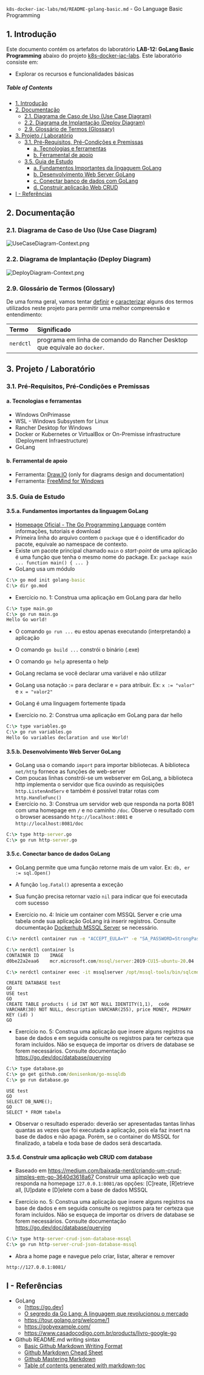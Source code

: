 `k8s-docker-iac-labs/md/README-golang-basic.md` - Go Language Basic Programming

## 1. Introdução

Este documento contém os artefatos do laboratório **LAB-12: GoLang Basic Programming** abaixo do projeto [k8s-docker-iac-labs](../README.md). Este laboratório consiste em:
* Explorar os recursos e funcionalidades básicas 

##### Table of Contents  
- [1. Introdução](#1-introdução)
- [2. Documentação](#2-documentação)
  * [2.1. Diagrama de Caso de Uso (Use Case Diagram)](#21-diagrama-de-caso-de-uso-use-case-diagram)
  * [2.2. Diagrama de Implantação (Deploy Diagram)](#22-diagrama-de-implantação-deploy-diagram)
  * [2.9. Glossário de Termos (Glossary)](#29-glossário-de-termos-glossary)
- [3. Projeto / Laboratório](#3-projeto--laboratório)
  * [3.1. Pré-Requisitos, Pré-Condições e Premissas](#31-pré-requisitos-pré-condições-e-premissas)
    + [a. Tecnologias e ferramentas](#a-tecnologias-e-ferramentas)
    + [b. Ferramental de apoio](#b-ferramental-de-apoio)
  * [3.5. Guia de Estudo](#35-guia-de-estudo)
    + [a. Fundamentos Importantes da lingaguem GoLang](#35a-fundamentos-importantes-da-linguagem-golang)
    + [b. Desenvolvimento Web Server GoLang](#35b-desenvolvimento-webserver-golang)
    + [c. Conectar banco de dados com GoLang](#35c-conectar-banco-de-dados-golang)
    + [d. Construir aplicação Web CRUD](#35d-construir-uma-aplicação-web-crud-com-database)
- [I - Referências](#i---referências)



## 2. Documentação

### 2.1. Diagrama de Caso de Uso (Use Case Diagram)

![UseCaseDiagram-Context.png](../doc/uml-diagrams/UseCaseDiagram-golang-helloworld.png) 

### 2.2. Diagrama de Implantação (Deploy Diagram)

![DeployDiagram-Context.png](../doc/uml-diagrams/DeployDiagram-kubernetes-docker-rancherdesktop-golang.png) 


### 2.9. Glossário de Termos (Glossary)

De uma forma geral, vamos tentar <ins>definir</ins> e <ins>caracterizar</ins> alguns dos termos utilizados neste projeto para permitir uma melhor compreensão e entendimento:

| Termo       | Significado                     |
| :---------- | :------------------------------ |
| `nerdctl`   | programa em linha de comando do Rancher Desktop que equivale ao `docker`. |


## 3. Projeto / Laboratório

### 3.1. Pré-Requisitos, Pré-Condições e Premissas

#### a. Tecnologias e ferramentas

* Windows OnPrimasse
* WSL - Windows Subsystem for Linux
* Rancher Desktop for Windows
* Docker or Kubernetes or VirtualBox or On-Premisse infrastructure (Deployment Infraestructure)
* GoLang

#### b. Ferramental de apoio

* Ferramenta: [Draw.IO](https://app.diagrams.net/) (only for diagrams design and documentation)
* Ferramenta: [FreeMind for Windows](https://freemind.br.uptodown.com/windows)


### 3.5. Guia de Estudo

#### 3.5.a. Fundamentos importantes da linguagem GoLang

* [Homepage Oficial -  The Go Programming Language](https://go.dev/) contém informações, tutoriais e download
* Primeira linha do arquivo contem o `package` que é o identificador do pacote, equivale ao namespace de contexto. 
* Existe um pacote principal chamado `main` o _start-point_ de uma aplicação é uma função que tenha o mesmo nome do package. Ex: `package main  ... function main() { ... }`
* GoLang usa um módulo 

```cmd
C:\> go mod init golang-basic
C:\> dir go.mod
```

* Exercício no. 1: Construa uma aplicação em GoLang para dar hello

```cmd
C:\> type main.go
C:\> go run main.go 
Hello Go world!
```

* O comando `go run ...` eu estou apenas executando (interpretando) a aplicação 
* O comando `go build ...` constrói o binário (.exe) 
* O comando `go help` apresenta o help

* GoLang reclama se você declarar uma variável e não utilizar
* GoLang usa notação := para declarar e = para atribuir. Ex: `x := "valor"` e `x = "valor2"`
* GoLang é uma linguagem fortemente tipada

* Exercício no. 2: Construa uma aplicação em GoLang para dar hello

```cmd
C:\> type variables.go
C:\> go run variables.go 
Hello Go variables declaration and use World!
```


#### 3.5.b. Desenvolvimento Web Server GoLang

* GoLang usa o comando `import` para importar bibliotecas. A biblioteca `net/http` fornece as funções de web-server
* Com poucas linhas constrói-se um webserver em GoLang, a biblioteca http implementa o servidor que fica ouvindo as requisições `http.ListenAndServ` e também é possível tratar rotas com `http.HandleFunc()`
* Exercício no. 3: Construa um servidor web que responda na porta 8081 com uma homepage em `/` e no caminho `/doc`.  Observe o resultado com o browser acessando `http://localhost:8081` e `http://localhost:8081/doc`

```cmd
C:\> type http-server.go
C:\> go run http-server.go
```


#### 3.5.c. Conectar banco de dados GoLang

* GoLang permite que uma função retorne mais de um valor. Ex: `db, er := sql.Open()`
* A função `log.Fatal()` apresenta a exceção
* Sua função precisa retornar vazio `nil` para indicar que foi executada com sucesso

* Exercício no. 4: Inicie um container com MSSQL Server e crie uma tabela onde sua aplicação GoLang irá inserir registros. Consulte documentação [Dockerhub MSSQL Server](https://hub.docker.com/_/microsoft-mssql-server) se necessário.

```cmd
C:\> nerdctl container run -e "ACCEPT_EULA=Y" -e "SA_PASSWORD=StrongPassword@123" -p 1433:1433 --name mssqlserver -d mcr.microsoft.com/mssql/server:2019-CU15-ubuntu-20.04
```

```cmd
C:\> nerdctl container ls
CONTAINER ID    IMAGE                                                    COMMAND                   CREATED          STATUS    PORTS                     NAMES
d0be22a2eaa6    mcr.microsoft.com/mssql/server:2019-CU15-ubuntu-20.04    "/opt/mssql/bin/perm…"    5 minutes ago    Up        0.0.0.0:1433->1433/tcp    mssqlserver
```

```cmd
C:\> nerdctl container exec -it mssqlserver /opt/mssql-tools/bin/sqlcmd -S localhost -U sa -P StrongPassword@123
```

```sqlcmd
CREATE DATABASE test
GO
USE test
GO
CREATE TABLE products ( id INT NOT NULL IDENTITY(1,1),  code VARCHAR(30) NOT NULL, description VARCHAR(255), price MONEY, PRIMARY KEY (id) )
GO
```

* Exercício no. 5: Construa uma aplicação que insere alguns registros na base de dados e em seguida consulte os registros para ter certeza que foram incluídos. Não se esqueça de importar os drivers de database se forem necessários. Consulte documentação https://go.dev/doc/database/querying

```cmd
C:\> type database.go
C:\> go get github.com/denisenkom/go-mssqldb
C:\> go run database.go
```

```sqlcmd
USE test
GO
SELECT DB_NAME();  
GO
SELECT * FROM tabela
```

* Observar o resultado esperado: deverão ser apresentadas tantas linhas quantas as vezes que foi executada a aplicação, pois ela faz insert na base de dados e não apaga. Porém, se o container do MSSQL for finalizado, a tabela e toda base de dados será descartada.

#### 3.5.d. Construir uma aplicação web CRUD com database

* Baseado em https://medium.com/baixada-nerd/criando-um-crud-simples-em-go-3640d3618a67 Construir uma aplicação web que responda na homepage `127.0.0.1:8081/`as opções: \[C\]reate, \[R\]etrieve all, \[U\]pdate e \[D\]elete com a base de dados MSSQL

* Exercício no. 5: Construa uma aplicação que insere alguns registros na base de dados e em seguida consulte os registros para ter certeza que foram incluídos. Não se esqueça de importar os drivers de database se forem necessários. Consulte documentação https://go.dev/doc/database/querying

```cmd
C:\> type http-server-crud-json-database-mssql
C:\> go run http-server-crud-json-database-mssql
```

* Abra a home page e navegue pelo criar, listar, alterar e remover
```browser
http://127.0.0.1:8081/
```


## I - Referências

* GoLang
  * [https://go.dev]
  * [O segredo da Go Lang: A linguagem que revolucionou o mercado](https://www.youtube.com/watch?v=gXb3Uwk-mEQ)
  * https://tour.golang.org/welcome/1
  * https://gobyexample.com/
  * https://www.casadocodigo.com.br/products/livro-google-go
* Github README.md writing sintax
  * [Basic Github Markdown Writing Format](https://docs.github.com/pt/free-pro-team@latest/github/writing-on-github/basic-writing-and-formatting-syntax)  
  * [Github Markdown Chead Sheet](https://guides.github.com/pdfs/markdown-cheatsheet-online.pdf)
  * [Github Mastering Markdown](https://guides.github.com/features/mastering-markdown/#what)
  * [Table of contents generated with markdown-toc](http://ecotrust-canada.github.io/markdown-toc/)

